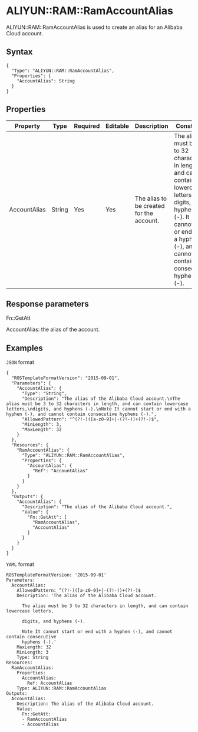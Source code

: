 # ALIYUN::RAM::RamAccountAlias

ALIYUN::RAM::RamAccountAlias is used to create an alias for an Alibaba Cloud account.

## Syntax

```
{
  "Type": "ALIYUN::RAM::RamAccountAlias",
  "Properties": {
    "AccountAlias": String
  }
}
```

## Properties

|Property|Type|Required|Editable|Description|Constraint|
|--------|----|--------|--------|-----------|----------|
|AccountAlias|String|Yes|Yes|The alias to be created for the account.|The alias must be 3 to 32 characters in length and can contain lowercase letters, digits, and hyphens \(-\). It cannot start or end with a hyphen \(-\), and cannot contain consecutive hyphens \(-\).|

## Response parameters

Fn::GetAtt

AccountAlias: the alias of the account.

## Examples

`JSON` format

```
{
  "ROSTemplateFormatVersion": "2015-09-01",
  "Parameters": {
    "AccountAlias": {
      "Type": "String",
      "Description": "The alias of the Alibaba Cloud account.\nThe alias must be 3 to 32 characters in length, and can contain lowercase letters,\ndigits, and hyphens (-).\nNote It cannot start or end with a hyphen (-), and cannot contain consecutive hyphens (-).",
      "AllowedPattern": "^(?!-)([a-z0-9]+|-(?!-))+(?!-)$",
      "MinLength": 3,
      "MaxLength": 32
    }
  },
  "Resources": {
    "RamAccountAlias": {
      "Type": "ALIYUN::RAM::RamAccountAlias",
      "Properties": {
        "AccountAlias": {
          "Ref": "AccountAlias"
        }
      }
    }
  },
  "Outputs": {
    "AccountAlias": {
      "Description": "The alias of the Alibaba Cloud account.",
      "Value": {
        "Fn::GetAtt": [
          "RamAccountAlias",
          "AccountAlias"
        ]
      }
    }
  }
}
```

`YAML` format

```
ROSTemplateFormatVersion: '2015-09-01'
Parameters:
  AccountAlias:
    AllowedPattern: ^(?!-)([a-z0-9]+|-(?!-))+(?!-)$
    Description: 'The alias of the Alibaba Cloud account.

      The alias must be 3 to 32 characters in length, and can contain lowercase letters,

      digits, and hyphens (-).

      Note It cannot start or end with a hyphen (-), and cannot contain consecutive
      hyphens (-).'
    MaxLength: 32
    MinLength: 3
    Type: String
Resources:
  RamAccountAlias:
    Properties:
      AccountAlias:
        Ref: AccountAlias
    Type: ALIYUN::RAM::RamAccountAlias
Outputs:
  AccountAlias:
    Description: The alias of the Alibaba Cloud account.
    Value:
      Fn::GetAtt:
      - RamAccountAlias
      - AccountAlias
```

